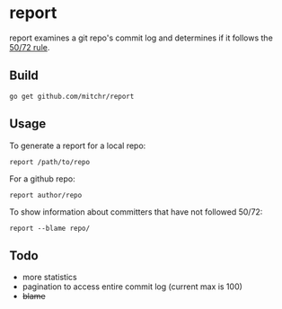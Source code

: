 # report

report examines a git repo's commit log and determines if it follows the [50/72 rule](https://preslav.me/2015/02/21/what-s-with-the-50-72-rule/).

## Build
````
go get github.com/mitchr/report
````

## Usage

To generate a report for a local repo:
````
report /path/to/repo
````

For a github repo:
````
report author/repo
````

To show information about committers that have not followed 50/72:
````
report --blame repo/
````

## Todo
* more statistics
* pagination to access entire commit log (current max is 100)
* ~~blame~~
